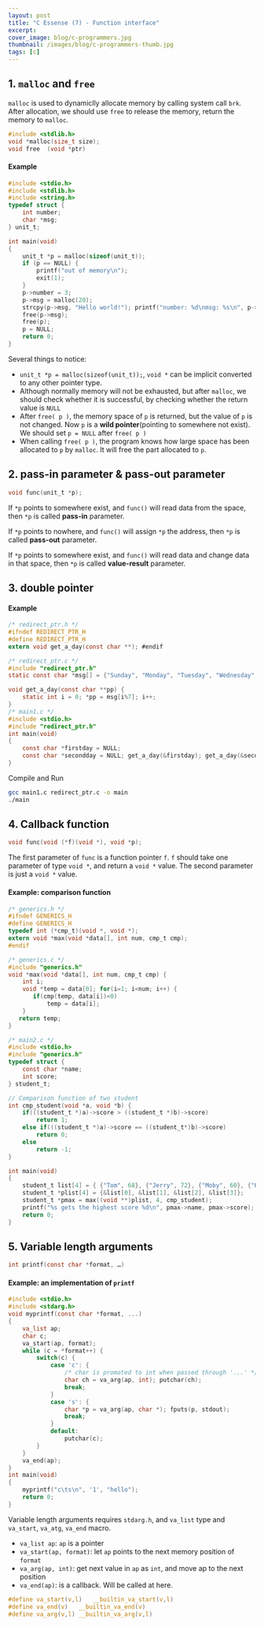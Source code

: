 ```yaml
---
layout: post
title: "C Essense (7) - Function interface"
excerpt:
cover_image: blog/c-programmers.jpg
thumbnail: /images/blog/c-programmers-thumb.jpg
tags: [c]
---
```


## 1. `malloc` and `free`[](#1)

`malloc` is used to dynamiclly allocate memory by calling system call `brk`. After allocation, we should use `free` to release the memory, return the memory to `malloc`.

```c
#include <stdlib.h>
void *malloc(size_t size);
void free  (void *ptr)
```

#### Example

```c
#include <stdio.h>
#include <stdlib.h>
#include <string.h>
typedef struct {
    int number;
    char *msg;
} unit_t;

int main(void)
{
	unit_t *p = malloc(sizeof(unit_t));
	if (p == NULL) {
		printf("out of memory\n");
		exit(1);
	}
	p->number = 3;
	p->msg = malloc(20);
	strcpy(p->msg, "Hello world!"); printf("number: %d\nmsg: %s\n", p->number, p->msg);
	free(p->msg);
	free(p);
	p = NULL;
	return 0;
}
```

Several things to notice:

* `unit_t *p = malloc(sizeof(unit_t));`, `void *` can be implicit converted to any other pointer type.
* Although normally memory will not be exhausted, but after `malloc`, we should check whether it is successful, by checking whether the return value is `NULL`
* After `free( p )`, the memory space of `p` is returned, but the value of `p` is not changed. Now `p` is a __wild pointer__(pointing to somewhere not exist). We should set `p = NULL` after `free( p )`
* When calling `free( p )`, the program knows how large space has been allocated to `p` by `malloc`. It will free the part allocated to `p`.

## 2. pass-in parameter & pass-out parameter

```c
void func(unit_t *p);
```

If `*p` points to somewhere exist, and `func()` will read data from the space, then `*p` is called __pass-in__ parameter.

If `*p` points to nowhere, and `func()` will assign `*p` the address, then `*p` is called __pass-out__ parameter.

If `*p` points to somewhere exist, and `func()` will read data and change data in that space, then `*p` is called __value-result__ parameter.

## 3. double pointer

#### Example

```c
/* redirect_ptr.h */
#ifndef REDIRECT_PTR_H
#define REDIRECT_PTR_H
extern void get_a_day(const char **); #endif

/* redirect_ptr.c */
#include "redirect_ptr.h"
static const char *msg[] = {"Sunday", "Monday", "Tuesday", "Wednesday", "Thursday", "Friday", "Saturday"};

void get_a_day(const char **pp) {
	static int i = 0; *pp = msg[i%7]; i++;
}
/* main1.c */
#include <stdio.h>
#include "redirect_ptr.h"
int main(void)
{
	const char *firstday = NULL;
	const char *secondday = NULL; get_a_day(&firstday); get_a_day(&secondday); printf("%s\t%s\n", firstday, secondday); return 0;
}

```

Compile and Run

```sh
gcc main1.c redirect_ptr.c -o main
./main
```

## 4. Callback function

```c
void func(void (*f)(void *), void *p);
```

The first parameter of `func` is a function pointer `f`. `f` should take one parameter of type `void *`, and return a `void *` value. The second parameter is just a `void *` value.

#### Example: comparison function

```c
/* generics.h */
#ifndef GENERICS_H
#define GENERICS_H
typedef int (*cmp_t)(void *, void *);
extern void *max(void *data[], int num, cmp_t cmp);
#endif

/* generics.c */
#include "generics.h"
void *max(void *data[], int num, cmp_t cmp) {
	int i;
	void *temp = data[0]; for(i=1; i<num; i++) {
	   if(cmp(temp, data[i])<0)
	       temp = data[i];
	}
   return temp;
}

/* main2.c */
#include <stdio.h>
#include "generics.h"
typedef struct {
    const char *name;
    int score;
} student_t;

// Comparison function of two student
int cmp_student(void *a, void *b) {
    if(((student_t *)a)->score > ((student_t *)b)->score)
        return 1;
    else if(((student_t *)a)->score == ((student_t*)b)->score)
        return 0;
    else
        return -1;
}

int main(void)
{
    student_t list[4] = { {"Tom", 68}, {"Jerry", 72}, {"Moby", 60}, {"Kirby", 89} };
    student_t *plist[4] = {&list[0], &list[1], &list[2], &list[3]};
    student_t *pmax = max((void **)plist, 4, cmp_student);
    printf("%s gets the highest score %d\n", pmax->name, pmax->score);
    return 0;
}
```

## 5. Variable length arguments

```c
int printf(const char *format, …)
```

#### Example: an implementation of `printf`

```c
#include <stdio.h>
#include <stdarg.h>
void myprintf(const char *format, ...)
{
    va_list ap;
    char c;
    va_start(ap, format);
    while (c = *format++) {
        switch(c) {
            case 'c': {
                /* char is promoted to int when passed through '...' */
                char ch = va_arg(ap, int); putchar(ch);
                break;
            }
            case 's': {
                char *p = va_arg(ap, char *); fputs(p, stdout);
                break;
            }
            default:
                putchar(c);
        }
    }
    va_end(ap);
}
int main(void)
{
    myprintf("c\ts\n", '1', "hello");
    return 0;
}
```

Variable length arguments requires `stdarg.h`, and `va_list` type and `va_start`, `va_atg`, `va_end` macro.

* `va_list ap`: `ap` is a pointer
* `va_start(ap, format)`: let `ap` points to the next memory position of `format`
* `va_arg(ap, int)`: get next value in `ap` as `int`, and move ap to the next position
* `va_end(ap)`: is a callback. Will be called at here.

```c
#define va_start(v,l)	__builtin_va_start(v,l)
#define va_end(v)	__builtin_va_end(v)
#define va_arg(v,l)	__builtin_va_arg(v,l)
```



